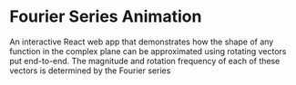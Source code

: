 # Fourier Series Animation

An interactive React web app that demonstrates how the shape of any function in the complex plane can be approximated using rotating vectors put end-to-end. The magnitude and rotation frequency of each of these vectors is determined by the Fourier series
